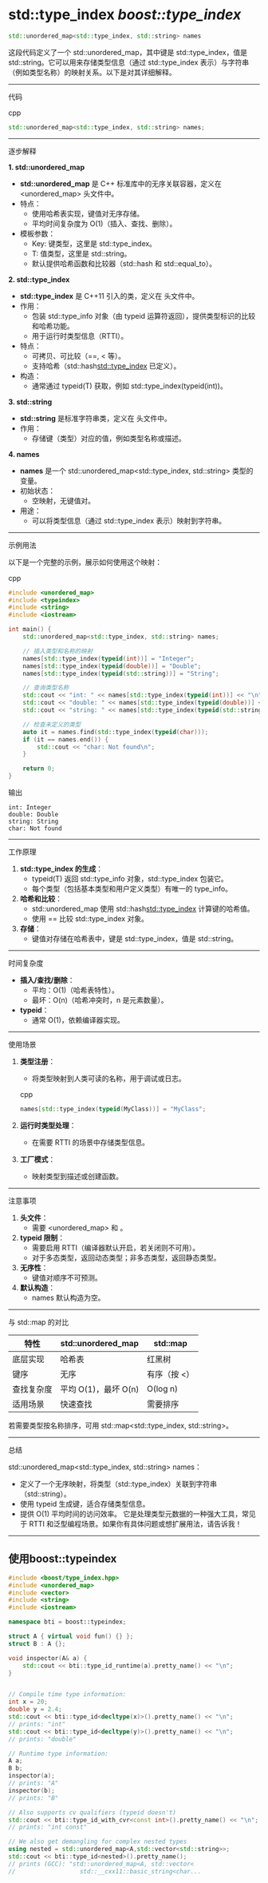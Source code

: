 # std::type_index *boost::type_index*

```c++
std::unordered_map<std::type_index, std::string> names

```



这段代码定义了一个 std::unordered_map，其中键是 std::type_index，值是 std::string。它可以用来存储类型信息（通过 std::type_index 表示）与字符串（例如类型名称）的映射关系。以下是对其详细解释。

------

代码

cpp

```cpp
std::unordered_map<std::type_index, std::string> names;
```

------

逐步解释

**1. std::unordered_map**

- **std::unordered_map** 是 C++ 标准库中的无序关联容器，定义在 <unordered_map> 头文件中。
- 特点：
  - 使用哈希表实现，键值对无序存储。
  - 平均时间复杂度为 O(1)（插入、查找、删除）。
- 模板参数：
  - Key: 键类型，这里是 std::type_index。
  - T: 值类型，这里是 std::string。
  - 默认提供哈希函数和比较器（std::hash 和 std::equal_to）。

**2. std::type_index**

- **std::type_index** 是 C++11 引入的类，定义在 <typeindex> 头文件中。
- 作用：
  - 包装 std::type_info 对象（由 typeid 运算符返回），提供类型标识的比较和哈希功能。
  - 用于运行时类型信息（RTTI）。
- 特点：
  - 可拷贝、可比较（==, < 等）。
  - 支持哈希（std::hash<std::type_index> 已定义）。
- 构造：
  - 通常通过 typeid(T) 获取，例如 std::type_index(typeid(int))。

**3. std::string**

- **std::string** 是标准字符串类，定义在 <string> 头文件中。
- 作用：
  - 存储键（类型）对应的值，例如类型名称或描述。

**4. names**

- **names** 是一个 std::unordered_map<std::type_index, std::string> 类型的变量。
- 初始状态：
  - 空映射，无键值对。
- 用途：
  - 可以将类型信息（通过 std::type_index 表示）映射到字符串。

------

示例用法

以下是一个完整的示例，展示如何使用这个映射：

cpp

```cpp
#include <unordered_map>
#include <typeindex>
#include <string>
#include <iostream>

int main() {
    std::unordered_map<std::type_index, std::string> names;

    // 插入类型和名称的映射
    names[std::type_index(typeid(int))] = "Integer";
    names[std::type_index(typeid(double))] = "Double";
    names[std::type_index(typeid(std::string))] = "String";

    // 查询类型名称
    std::cout << "int: " << names[std::type_index(typeid(int))] << "\n";
    std::cout << "double: " << names[std::type_index(typeid(double))] << "\n";
    std::cout << "string: " << names[std::type_index(typeid(std::string))] << "\n";

    // 检查未定义的类型
    auto it = names.find(std::type_index(typeid(char)));
    if (it == names.end()) {
        std::cout << "char: Not found\n";
    }

    return 0;
}
```

输出

```text
int: Integer
double: Double
string: String
char: Not found
```

------

工作原理

1. **std::type_index 的生成**：
   - typeid(T) 返回 std::type_info 对象，std::type_index 包装它。
   - 每个类型（包括基本类型和用户定义类型）有唯一的 type_info。
2. **哈希和比较**：
   - std::unordered_map 使用 std::hash<std::type_index> 计算键的哈希值。
   - 使用 == 比较 std::type_index 对象。
3. **存储**：
   - 键值对存储在哈希表中，键是 std::type_index，值是 std::string。

------

时间复杂度

- **插入/查找/删除**：
  - 平均：O(1)（哈希表特性）。
  - 最坏：O(n)（哈希冲突时，n 是元素数量）。
- **typeid**：
  - 通常 O(1)，依赖编译器实现。

------

使用场景

1. **类型注册**：

   - 将类型映射到人类可读的名称，用于调试或日志。

   cpp

   ```cpp
   names[std::type_index(typeid(MyClass))] = "MyClass";
   ```

2. **运行时类型处理**：

   - 在需要 RTTI 的场景中存储类型信息。

3. **工厂模式**：

   - 映射类型到描述或创建函数。

------

注意事项

1. **头文件**：
   - 需要 <unordered_map> 和 <typeindex>。
2. **typeid 限制**：
   - 需要启用 RTTI（编译器默认开启，若关闭则不可用）。
   - 对于多态类型，返回动态类型；非多态类型，返回静态类型。
3. **无序性**：
   - 键值对顺序不可预测。
4. **默认构造**：
   - names 默认构造为空。

------

与 std::map 的对比

| 特性       | std::unordered_map   | std::map     |
| ---------- | -------------------- | ------------ |
| 底层实现   | 哈希表               | 红黑树       |
| 键序       | 无序                 | 有序（按 <） |
| 查找复杂度 | 平均 O(1)，最坏 O(n) | O(log n)     |
| 适用场景   | 快速查找             | 需要排序     |

若需要类型按名称排序，可用 std::map<std::type_index, std::string>。

------

总结

std::unordered_map<std::type_index, std::string> names：

- 定义了一个无序映射，将类型（std::type_index）关联到字符串（std::string）。
- 使用 typeid 生成键，适合存储类型信息。
- 提供 O(1) 平均时间的访问效率。 它是处理类型元数据的一种强大工具，常见于 RTTI 和泛型编程场景。如果你有具体问题或想扩展用法，请告诉我！

------

## **使用boost::typeindex**

```c++
#include <boost/type_index.hpp>
#include <unordered_map>
#include <vector>
#include <string>
#include <iostream>

namespace bti = boost::typeindex;

struct A { virtual void fun() {} };
struct B : A {};

void inspector(A& a) {
    std::cout << bti::type_id_runtime(a).pretty_name() << "\n";
}


// Compile time type information:
int x = 20;
double y = 2.4;
std::cout << bti::type_id<decltype(x)>().pretty_name() << "\n";
// prints: "int"
std::cout << bti::type_id<decltype(y)>().pretty_name() << "\n";
// prints: "double"

// Runtime type information:
A a;
B b;
inspector(a);
// prints: "A"
inspector(b);
// prints: "B"

// Also supports cv qualifiers (typeid doesn't)
std::cout << bti::type_id_with_cvr<const int>().pretty_name() << "\n";
// prints: "int const"

// We also get demangling for complex nested types
using nested = std::unordered_map<A,std::vector<std::string>>;
std::cout << bti::type_id<nested>().pretty_name();
// prints (GCC): "std::unordered_map<A, std::vector<
//                  std::__cxx11::basic_string<char...
```


